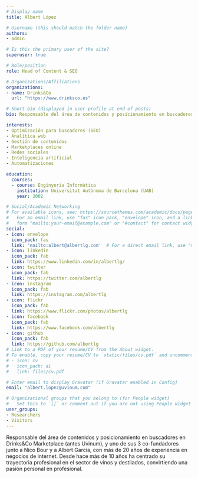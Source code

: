 ```yaml
---
# Display name
title: Albert López

# Username (this should match the folder name)
authors:
- admin

# Is this the primary user of the site?
superuser: true

# Role/position
role: Head of Content & SEO

# Organizations/Affiliations
organizations:
- name: Drinks&Co
  url: "https://www.drinksco.es"

# Short bio (displayed in user profile at end of posts)
bio: Responsable del área de contenidos y posicionamiento en buscadores en Drinks&Co Marketplace (antes Uvinum), y uno de sus 3 co-fundadores junto a Nico Bour y a Albert Garcia, con más de 20 años de experiencia en negocios de internet. Desde hace más de 10 años ha centrado su trayectoria profesional en el sector de vinos y destilados, convirtiendo una pasión personal en profesional.

interests:
- Optimización para buscadores (SEO)
- Analítica web
- Gestión de contenidos
- Marketplaces online
- Redes sociales
- Inteligencia artificial
- Automatizaciones

education:
  courses:
  - course: Enginyeria Informàtica
    institution: Universitat Autònoma de Barcelona (UAB)
    year: 2002

# Social/Academic Networking
# For available icons, see: https://sourcethemes.com/academic/docs/page-builder/#icons
#   For an email link, use "fas" icon pack, "envelope" icon, and a link in the
#   form "mailto:your-email@example.com" or "#contact" for contact widget.
social:
- icon: envelope
  icon_pack: fas
  link: 'mailto:albert@albertlg.com'  # For a direct email link, use "mailto:test@example.org".
- icon: linkedin
  icon_pack: fab
  link: https://www.linkedin.com/in/albertlg/
- icon: twitter
  icon_pack: fab
  link: https://twitter.com/albertlg
- icon: instagram
  icon_pack: fab
  link: https://instagram.com/albertlg
- icon: flickr
  icon_pack: fab
  link: https://www.flickr.com/photos/albertlg
- icon: facebook
  icon_pack: fab
  link: https://www.facebook.com/albertlg
- icon: github
  icon_pack: fab
  link: https://github.com/albertlg
# Link to a PDF of your resume/CV from the About widget.
# To enable, copy your resume/CV to `static/files/cv.pdf` and uncomment the lines below.
# - icon: cv
#   icon_pack: ai
#   link: files/cv.pdf

# Enter email to display Gravatar (if Gravatar enabled in Config)
email: "albert.lopez@uvinum.com"

# Organizational groups that you belong to (for People widget)
#   Set this to `[]` or comment out if you are not using People widget.
user_groups:
- Researchers
- Visitors
---
```


Responsable del área de contenidos y posicionamiento en buscadores en Drinks&Co Marketplace (antes Uvinum), y uno de sus 3 co-fundadores junto a Nico Bour y a Albert Garcia, con más de 20 años de experiencia en negocios de internet. Desde hace más de 10 años ha centrado su trayectoria profesional en el sector de vinos y destilados, convirtiendo una pasión personal en profesional.